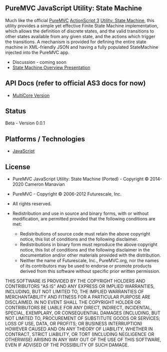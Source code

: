 ## PureMVC JavaScript Utility: State Machine

Much like the official [PureMVC](http://puremvc.github.com/) [ActionScript 3](https://github.com/PureMVC/puremvc-as3-standard-framework/wiki) [Utility: State Machine](https://github.com/PureMVC/puremvc-as3-util-statemachine/wiki), this utility provides a simple yet effective Finite State Machine implementation, which allows the definition of discrete states, and the valid transitions to other states available from any given state, and the actions which trigger the transitions. A mechanism is provided for defining the entire state machine in XML-friendly JSON and having a fully populated StateMachine injected into the PureMVC app.

* Discussion - coming soon
* [State Machine Overview Presentation](http://puremvc.tv/#P003/)

## API Docs (refer to official AS3 docs for now)
* [MultiCore Version](http://darkstar.puremvc.org/content_header.html?url=http://puremvc.org/pages/docs/AS3/Utility_AS3_StateMachine/asdoc-multicore/&desc=PureMVC%20MultiCore%20Docs%20AS3%20Utility:%20State%20Machine)

## Status
Beta - Version 0.0.1

## Platforms / Technologies
* [JavaScript](http://en.wikipedia.org/wiki/JavaScript)

## License
* PureMVC JavaScript Utility: State Machine (Ported) - Copyright © 2014-2020 Cameron Manavian
* PureMVC - Copyright © 2006-2012 Futurescale, Inc.
* All rights reserved.

* Redistribution and use in source and binary forms, with or without modification, are permitted provided that the following conditions are met:

  * Redistributions of source code must retain the above copyright notice, this list of conditions and the following disclaimer.
  * Redistributions in binary form must reproduce the above copyright notice, this list of conditions and the following disclaimer in the documentation and/or other materials provided with the distribution.
  * Neither the name of Futurescale, Inc., PureMVC.org, nor the names of its contributors may be used to endorse or promote products derived from this software without specific prior written permission.

THIS SOFTWARE IS PROVIDED BY THE COPYRIGHT HOLDERS AND CONTRIBUTORS "AS IS" AND ANY EXPRESS OR IMPLIED WARRANTIES, INCLUDING, BUT NOT LIMITED TO, THE IMPLIED WARRANTIES OF MERCHANTABILITY AND FITNESS FOR A PARTICULAR PURPOSE ARE DISCLAIMED. IN NO EVENT SHALL THE COPYRIGHT HOLDER OR CONTRIBUTORS BE LIABLE FOR ANY DIRECT, INDIRECT, INCIDENTAL, SPECIAL, EXEMPLARY, OR CONSEQUENTIAL DAMAGES (INCLUDING, BUT NOT LIMITED TO, PROCUREMENT OF SUBSTITUTE GOODS OR SERVICES; LOSS OF USE, DATA, OR PROFITS; OR BUSINESS INTERRUPTION) HOWEVER CAUSED AND ON ANY THEORY OF LIABILITY, WHETHER IN CONTRACT, STRICT LIABILITY, OR TORT (INCLUDING NEGLIGENCE OR OTHERWISE) ARISING IN ANY WAY OUT OF THE USE OF THIS SOFTWARE, EVEN IF ADVISED OF THE POSSIBILITY OF SUCH DAMAGE.